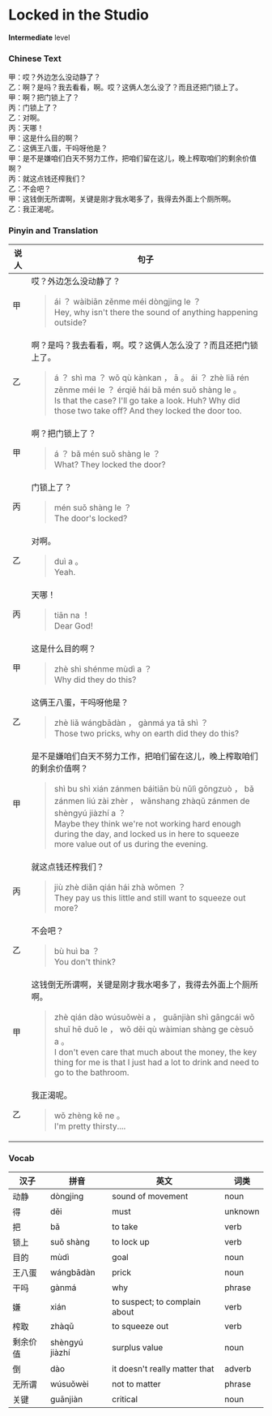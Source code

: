 # Locked in the Studio
**Intermediate** level
### Chinese Text
甲：哎？外边怎么没动静了？<br />乙：啊？是吗？我去看看，啊。哎？这俩人怎么没了？而且还把门锁上了。<br />甲：啊？把门锁上了？<br />丙：门锁上了？<br />乙：对啊。<br />丙：天哪！<br />甲：这是什么目的啊？<br />乙：这俩王八蛋，干吗呀他是？<br />甲：是不是嫌咱们白天不努力工作，把咱们留在这儿，晚上榨取咱们的剩余价值啊？<br />丙：就这点钱还榨我们？<br />乙：不会吧？<br />甲：这钱倒无所谓啊，关键是刚才我水喝多了，我得去外面上个厕所啊。<br />乙：我正渴呢。

### Pinyin and Translation
|说人|句子|
|----|----|
|甲|哎？外边怎么没动静了？<blockquote>ái ？ wàibiān zěnme méi dòngjing le ？<br />Hey, why isn't there the sound of anything happening outside?</blockquote>|
|乙|啊？是吗？我去看看，啊。哎？这俩人怎么没了？而且还把门锁上了。<blockquote>á ？ shì ma ？ wǒ qù kànkan ， ā 。 ái ？ zhè liǎ rén zěnme méi le ？ érqiě hái bǎ mén suǒ shàng le 。<br />Is that the case? I'll go take a look. Huh? Why did those two take off? And they locked the door too.</blockquote>|
|甲|啊？把门锁上了？<blockquote>á ？ bǎ mén suǒ shàng le ？<br />What? They locked the door?</blockquote>|
|丙|门锁上了？<blockquote>mén suǒ shàng le ？<br />The door's locked?</blockquote>|
|乙|对啊。<blockquote>duì a 。<br />Yeah.</blockquote>|
|丙|天哪！<blockquote>tiān na ！<br />Dear God!</blockquote>|
|甲|这是什么目的啊？<blockquote>zhè shì shénme mùdì a ？<br />Why did they do this?</blockquote>|
|乙|这俩王八蛋，干吗呀他是？<blockquote>zhè liǎ wángbādàn ， gànmá ya tā shì ？<br />Those two pricks, why on earth did they do this?</blockquote>|
|甲|是不是嫌咱们白天不努力工作，把咱们留在这儿，晚上榨取咱们的剩余价值啊？<blockquote>shì bu shì xián zánmen báitiān bù nǔlì gōngzuò ， bǎ zánmen liú zài zhèr ， wǎnshang zhàqǔ zánmen de shèngyú jiàzhí a ？<br />Maybe they think we're not working hard enough during the day, and locked us in here to squeeze more value out of us during the evening.</blockquote>|
|丙|就这点钱还榨我们？<blockquote>jiù zhè diǎn qián hái zhà wǒmen ？<br />They pay us this little and still want to squeeze out more?</blockquote>|
|乙|不会吧？<blockquote>bù huì ba ？<br />You don't think?</blockquote>|
|甲|这钱倒无所谓啊，关键是刚才我水喝多了，我得去外面上个厕所啊。<blockquote>zhè qián dào wúsuǒwèi a ， guānjiàn shì gāngcái wǒ shuǐ hē duō le ， wǒ děi qù wàimian shàng ge cèsuǒ a 。<br />I don't even care that much about the money, the key thing for me is that I just had a lot to drink and need to go to the bathroom.</blockquote>|
|乙|我正渴呢。<blockquote>wǒ zhèng kě ne 。<br />I'm pretty thirsty....</blockquote>|
### Vocab
|汉子|拼音|英文|词类|
|----|----|----|----|
|动静|dòngjing|sound of movement|noun|
|得|děi|must|unknown|
|把|bǎ|to take|verb|
|锁上|suǒ shàng|to lock up|verb|
|目的|mùdì|goal|noun|
|王八蛋|wángbādàn|prick|noun|
|干吗|gànmá|why|phrase|
|嫌|xián|to suspect; to complain about|verb|
|榨取|zhàqǔ|to squeeze out|verb|
|剩余价值|shèngyú jiàzhí|surplus value|noun|
|倒|dào|it doesn't really matter that|adverb|
|无所谓|wúsuǒwèi|not to matter|phrase|
|关键|guānjiàn|critical|noun|